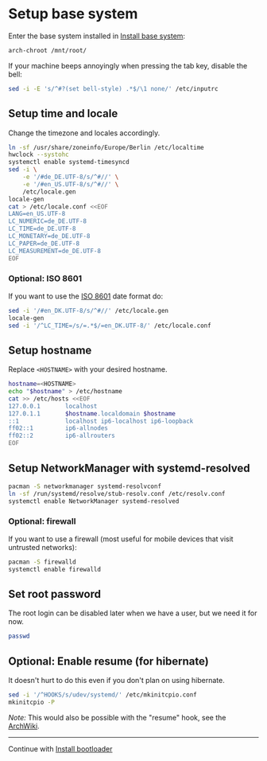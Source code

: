 # Setup base system

Enter the base system installed in [Install base system](./base-install.md):

```bash
arch-chroot /mnt/root/
```

If your machine beeps annoyingly when pressing the tab key, disable the bell:

```bash
sed -i -E 's/^#?(set bell-style) .*$/\1 none/' /etc/inputrc
```


## Setup time and locale

Change the timezone and locales accordingly.

```bash
ln -sf /usr/share/zoneinfo/Europe/Berlin /etc/localtime
hwclock --systohc
systemctl enable systemd-timesyncd
sed -i \
	-e '/#de_DE.UTF-8/s/^#//' \
	-e '/#en_US.UTF-8/s/^#//' \
	/etc/locale.gen
locale-gen
cat > /etc/locale.conf <<EOF
LANG=en_US.UTF-8
LC_NUMERIC=de_DE.UTF-8
LC_TIME=de_DE.UTF-8
LC_MONETARY=de_DE.UTF-8
LC_PAPER=de_DE.UTF-8
LC_MEASUREMENT=de_DE.UTF-8
EOF
```

### Optional: ISO 8601

If you want to use the [ISO 8601](https://xkcd.com/1179/) date format do:

```bash
sed -i '/#en_DK.UTF-8/s/^#//' /etc/locale.gen
locale-gen
sed -i '/^LC_TIME=/s/=.*$/=en_DK.UTF-8/' /etc/locale.conf
```


## Setup hostname

Replace `<HOSTNAME>` with your desired hostname.

```bash
hostname=<HOSTNAME>
echo "$hostname" > /etc/hostname
cat >> /etc/hosts <<EOF
127.0.0.1       localhost
127.0.1.1       $hostname.localdomain $hostname
::1             localhost ip6-localhost ip6-loopback
ff02::1         ip6-allnodes
ff02::2         ip6-allrouters
EOF
```


## Setup NetworkManager with systemd-resolved

```bash
pacman -S networkmanager systemd-resolvconf
ln -sf /run/systemd/resolve/stub-resolv.conf /etc/resolv.conf
systemctl enable NetworkManager systemd-resolved
```

### Optional: firewall

If you want to use a firewall (most useful for mobile devices that visit untrusted networks):

```bash
pacman -S firewalld
systemctl enable firewalld
```


## Set root password

The root login can be disabled later when we have a user, but we need it for now.

```bash
passwd
```


## Optional: Enable resume (for hibernate)

It doesn't hurt to do this even if you don't plan on using hibernate.

```bash
sed -i '/^HOOKS/s/udev/systemd/' /etc/mkinitcpio.conf
mkinitcpio -P
```

*Note:* This would also be possible with the "resume" hook, see the [ArchWiki](https://wiki.archlinux.org/title/Power_management/Suspend_and_hibernate#Configure_the_initramfs).

---

Continue with [Install bootloader](./bootloader.md)
